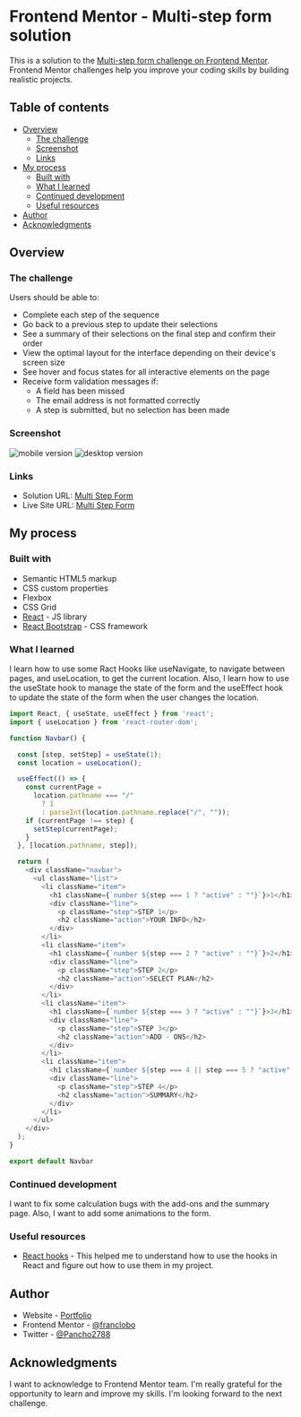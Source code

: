 # Frontend Mentor - Multi-step form solution

This is a solution to the [Multi-step form challenge on Frontend Mentor](https://www.frontendmentor.io/challenges/multistep-form-YVAnSdqQBJ). Frontend Mentor challenges help you improve your coding skills by building realistic projects.

## Table of contents

- [Overview](#overview)
  - [The challenge](#the-challenge)
  - [Screenshot](#screenshot)
  - [Links](#links)
- [My process](#my-process)
  - [Built with](#built-with)
  - [What I learned](#what-i-learned)
  - [Continued development](#continued-development)
  - [Useful resources](#useful-resources)
- [Author](#author)
- [Acknowledgments](#acknowledgments)

## Overview

### The challenge

Users should be able to:

- Complete each step of the sequence
- Go back to a previous step to update their selections
- See a summary of their selections on the final step and confirm their order
- View the optimal layout for the interface depending on their device's screen size
- See hover and focus states for all interactive elements on the page
- Receive form validation messages if:
  - A field has been missed
  - The email address is not formatted correctly
  - A step is submitted, but no selection has been made

### Screenshot

![mobile version](image.png)
![desktop version](image-1.png)

### Links

- Solution URL: [Multi Step Form](https://your-solution-url.com)
- Live Site URL: [Multi Step Form](https://github.com/franclobo/multi-step-form)

## My process

### Built with

- Semantic HTML5 markup
- CSS custom properties
- Flexbox
- CSS Grid
- [React](https://reactjs.org/) - JS library
- [React Bootstrap](https://react-bootstrap.netlify.app/) - CSS framework


### What I learned

I learn how to use some Ract Hooks like useNavigate, to navigate between pages, and useLocation, to get the current location. Also, I learn how to use the useState hook to manage the state of the form and the useEffect hook to update the state of the form when the user changes the location.

```js
import React, { useState, useEffect } from 'react';
import { useLocation } from 'react-router-dom';

function Navbar() {

  const [step, setStep] = useState(1);
  const location = useLocation();

  useEffect(() => {
    const currentPage =
      location.pathname === "/"
        ? 1
        : parseInt(location.pathname.replace("/", ""));
    if (currentPage !== step) {
      setStep(currentPage);
    }
  }, [location.pathname, step]);

  return (
    <div className="navbar">
      <ul className="list">
        <li className="item">
          <h1 className={`number ${step === 1 ? "active" : ""}`}>1</h1>
          <div className="line">
            <p className="step">STEP 1</p>
            <h2 className="action">YOUR INFO</h2>
          </div>
        </li>
        <li className="item">
          <h1 className={`number ${step === 2 ? "active" : ""}`}>2</h1>
          <div className="line">
            <p className="step">STEP 2</p>
            <h2 className="action">SELECT PLAN</h2>
          </div>
        </li>
        <li className="item">
          <h1 className={`number ${step === 3 ? "active" : ""}`}>3</h1>
          <div className="line">
            <p className="step">STEP 3</p>
            <h2 className="action">ADD - ONS</h2>
          </div>
        </li>
        <li className="item">
          <h1 className={`number ${step === 4 || step === 5 ? "active" : ""}`}>4</h1>
          <div className="line">
            <p className="step">STEP 4</p>
            <h2 className="action">SUMMARY</h2>
          </div>
        </li>
      </ul>
    </div>
  );
}

export default Navbar
```

### Continued development

I want to fix some calculation bugs with the add-ons and the summary page. Also, I want to add some animations to the form.

### Useful resources

- [React hooks](https://react.dev/reference/react) - This helped me to understand how to use the hooks in React and figure out how to use them in my project.

## Author

- Website - [Portfolio](https://borja-lobato-francisco-potfolio.netlify.app/)
- Frontend Mentor - [@franclobo](https://www.frontendmentor.io/profile/franclobo)
- Twitter - [@Pancho2788](https://twitter.com/Pancho2788)

## Acknowledgments

I want to acknowledge to Frontend Mentor team. I'm really grateful for the opportunity to learn and improve my skills. I'm looking forward to the next challenge.
